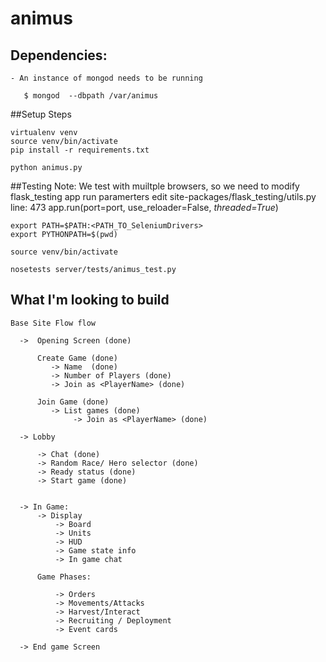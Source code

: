 # animus

## Dependencies:

    - An instance of mongod needs to be running
    
       $ mongod  --dbpath /var/animus


##Setup Steps

    virtualenv venv
    source venv/bin/activate
    pip install -r requirements.txt
    
    python animus.py
    
##Testing
    Note:
    We test with muiltple browsers, so we need to modify flask_testing app run paramerters 
    edit site-packages/flask_testing/utils.py
    line: 473 app.run(port=port, use_reloader=False, *threaded=True*)
    
    export PATH=$PATH:<PATH_TO_SeleniumDrivers>
    export PYTHONPATH=$(pwd)
    
    source venv/bin/activate
    
    nosetests server/tests/animus_test.py
    

    
## What I'm looking to build

    Base Site Flow flow
    
      ->  Opening Screen (done)
    
          Create Game (done)
             -> Name  (done)
             -> Number of Players (done)
             -> Join as <PlayerName> (done)
    
          Join Game (done)
             -> List games (done)
                  -> Join as <PlayerName> (done)
    
      -> Lobby
    
          -> Chat (done)
          -> Random Race/ Hero selector (done)
          -> Ready status (done)
          -> Start game (done)
    
    
      -> In Game:
          -> Display
              -> Board
              -> Units
              -> HUD
              -> Game state info
              -> In game chat
    
          Game Phases:
    
              -> Orders
              -> Movements/Attacks
              -> Harvest/Interact
              -> Recruiting / Deployment
              -> Event cards
    
      -> End game Screen